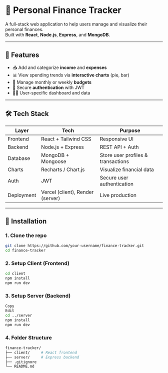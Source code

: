 # 💸 Personal Finance Tracker

A full-stack web application to help users manage and visualize their personal finances.  
Built with **React**, **Node.js**, **Express**, and **MongoDB**.

---

## 🚀 Features

- 📥 Add and categorize **income** and **expenses**
- 📊 View spending trends via **interactive charts** (pie, bar)
- 📆 Manage monthly or weekly **budgets**
- 🔐 Secure **authentication** with JWT
- 🧑‍💼 User-specific dashboard and data

---

## 🛠️ Tech Stack

| Layer      | Tech                        | Purpose                           |
|------------|-----------------------------|-----------------------------------|
| Frontend   | React + Tailwind CSS        | Responsive UI                     |
| Backend    | Node.js + Express           | REST API + Auth                   |
| Database   | MongoDB + Mongoose          | Store user profiles & transactions|
| Charts     | Recharts / Chart.js         | Visualize financial data          |
| Auth       | JWT                         | Secure user authentication        |
| Deployment | Vercel (client), Render (server) | Live production |

---

## 🔧 Installation

### 1. Clone the repo
```bash
git clone https://github.com/your-username/finance-tracker.git
cd finance-tracker
```

### 2. Setup Client (Frontend)

```bash
cd client
npm install
npm run dev
```

### 3. Setup Server (Backend)
```bash
Copy
Edit
cd ../server
npm install
npm run dev

```

### 4. Folder Structure

```bash
finance-tracker/
├── client/     # React frontend
├── server/     # Express backend
├── .gitignore
└── README.md
```

